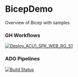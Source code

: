 # BicepDemo
Overview of Bicep with samples

### GH Workflows

[![Deploy_ACU1_SPK_WEB_RG_S1](https://github.com/brwilkinson/BicepDemo/actions/workflows/GH-actions-ACU1-SPK-WEB-S1.yml/badge.svg)](https://github.com/brwilkinson/BicepDemo/actions/workflows/GH-actions-ACU1-SPK-WEB-S1.yml)


### ADO Pipelines

[![Build Status](https://dev.azure.com/BICEPDEMO/BICEPDEMO/_apis/build/status/brwilkinson.BicepDemo?branchName=main)](https://dev.azure.com/BICEPDEMO/BICEPDEMO/_build/latest?definitionId=1&branchName=main)
